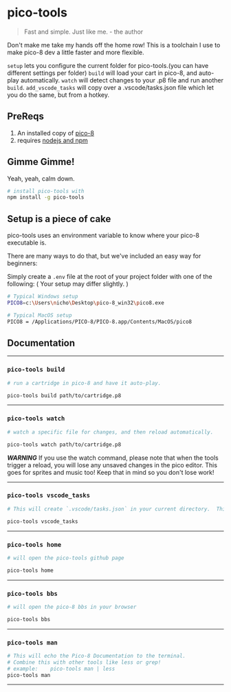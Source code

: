 # pico-tools
> Fast and simple.  Just like me.  - the author

Don't make me take my hands off the home row!
This is a toolchain I use to make pico-8 dev a little faster and more flexible.

`setup` lets you configure the current folder for pico-tools.(you can have different settings per folder)
`build` will load your cart in pico-8, and auto-play automatically.
`watch` will detect changes to your .p8 file and run another `build`.
`add_vscode_tasks` will copy over a .vscode/tasks.json file which let you do the same, but from a hotkey.

## PreReqs
1. An installed copy of [pico-8](https://www.lexaloffle.com/)
2. requires [nodejs and npm](http://www.nodejs.org)

## Gimme Gimme!
Yeah, yeah, calm down.
```bash
# install pico-tools with 
npm install -g pico-tools
```

## Setup is a piece of cake
pico-tools uses an environment variable to know where your pico-8 executable is.

There are many ways to do that, but we've included an easy way for beginners:

Simply create a `.env` file at the root of your project folder with one of the following: ( Your setup may differ slightly. )

```bash
# Typical Windows setup
PICO8=c:\Users\nicho\Desktop\pico-8_win32\pico8.exe

# Typical MacOS setup
PICO8 = /Applications/PICO-8/PICO-8.app/Contents/MacOS/pico8
```


## Documentation

---

### `pico-tools build`

```bash
# run a cartridge in pico-8 and have it auto-play.

pico-tools build path/to/cartridge.p8
```

---

### `pico-tools watch`

```bash
# watch a specific file for changes, and then reload automatically.

pico-tools watch path/to/cartridge.p8
```

***WARNING***  If you use the watch command, please note that when the tools trigger a reload, you will lose any unsaved changes in the pico editor.  This goes for sprites and music too!  Keep that in mind so you don't lose work!

---

### `pico-tools vscode_tasks`
```bash
# This will create `.vscode/tasks.json` in your current directory.  This lets me hit `cntrl+shift+b` and activate one of the tools.

pico-tools vscode_tasks
```

---

### `pico-tools home`

```bash
# will open the pico-tools github page

pico-tools home
```

---

### `pico-tools bbs`

```bash
# will open the pico-8 bbs in your browser

pico-tools bbs
```

---

### `pico-tools man`

```bash
# This will echo the Pico-8 Documentation to the terminal.
# Combine this with other tools like less or grep!
# example:    pico-tools man | less
pico-tools man
```

---
